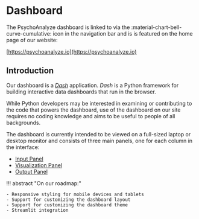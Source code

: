 # Dashboard

The PsychoAnalyze dashboard is linked to via the :material-chart-bell-curve-cumulative: icon in the navigation bar and is is featured on the home page of our website:

[https://psychoanalyze.io](https://psychoanalyze.io)

## Introduction

Our dashboard is a *[Dash](https://dash.plotly.com/)* application. *Dash* is a Python framework for building interactive data dashboards that run in the browser.

While Python developers may be interested in examining or contributing to the code that powers the dashboard, use of the dashboard on our site requires no coding knowledge and aims to be useful to people of all backgrounds.

The dashboard is currently intended to be viewed on a full-sized laptop or desktop monitor and consists of three main panels, one for each column in the interface:

- [Input Panel](input)
- [Visualization Panel](visualization)
- [Output Panel](output)

!!! abstract "On our roadmap:"

    - Responsive styling for mobile devices and tablets
    - Support for customizing the dashboard layout
    - Support for customizing the dashboard theme
    - Streamlit integration
